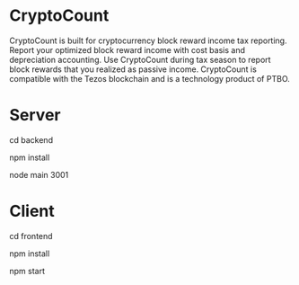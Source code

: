 # CryptoCount
CryptoCount is built for cryptocurrency block reward income tax reporting. Report your optimized block reward income with cost basis and depreciation accounting. Use CryptoCount during tax season to report block rewards that you realized as passive income. CryptoCount is compatible with the Tezos blockchain and is a technology product of PTBO.

# Server
cd backend

npm install

node main 3001

# Client

cd frontend

npm install 

npm start
